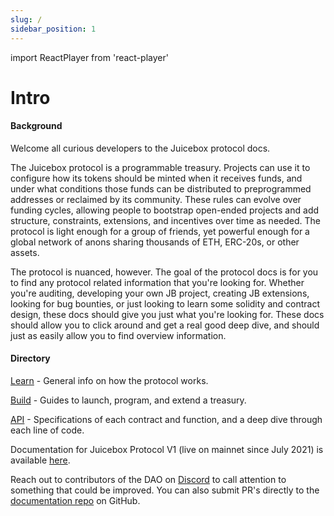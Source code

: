 ```yaml
---
slug: /
sidebar_position: 1
---
```

import ReactPlayer from 'react-player'

# Intro

#### Background

Welcome all curious developers to the Juicebox protocol docs.

The Juicebox protocol is a programmable treasury. Projects can use it to configure how its tokens should be minted when it receives funds, and under what conditions those funds can be distributed to preprogrammed addresses or reclaimed by its community. These rules can evolve over funding cycles, allowing people to bootstrap open-ended projects and add structure, constraints, extensions, and incentives over time as needed. The protocol is light enough for a group of friends, yet powerful enough for a global network of anons sharing thousands of ETH, ERC-20s, or other assets.

The protocol is nuanced, however. The goal of the protocol docs is for you to find any protocol related information that you're looking for. Whether you're auditing, developing your own JB project, creating JB extensions, looking for bug bounties, or just looking to learn some solidity and contract design, these docs should give you just what you're looking for. These docs should allow you to click around and get a real good deep dive, and should just as easily allow you to find overview information.

#### Directory

[Learn](learn/overview.md) - General info on how the protocol works. 

[Build](build/getting-started.md) - Guides to launch, program, and extend a treasury.

[API](api/contracts/README.md) - Specifications of each contract and function, and a deep dive through each line of code.

Documentation for Juicebox Protocol V1 (live on mainnet since July 2021) is available [here](protocol-v1/).

Reach out to contributors of the DAO on [Discord](https://www.discord.gg/juicebox) to call attention to something that could be improved. You can also submit PR's directly to the [documentation repo](https://github.com/jbx-protocol/juice-docs-v2) on GitHub.

